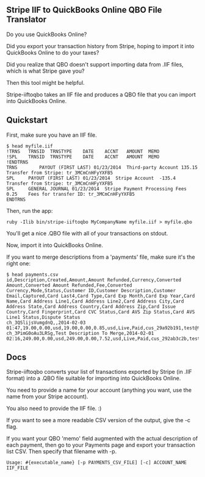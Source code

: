 ## Stripe IIF to QuickBooks Online QBO File Translator

Do you use QuickBooks Online?

Did you export your transaction history from Stripe, hoping to import it into QuickBooks Online to do your taxes?

Did you realize that QBO doesn't support importing data from .IIF files, which is what Stripe gave you?

Then this tool might be helpful.

Stripe-iiftoqbo takes an IIF file and produces a QBO file that you can import into QuickBooks Online.

## Quickstart

First, make sure you have an IIF file.

	$ head myfile.iif
	!TRNS	TRNSID	TRNSTYPE	DATE	ACCNT	AMOUNT	MEMO
	!SPL	TRNSID	TRNSTYPE	DATE	ACCNT	AMOUNT	MEMO
	!ENDTRNS
	TRNS		PAYOUT (FIRST LAST)	01/23/2014	Third-party Account	135.15	Transfer from Stripe: tr_3MCmCnHFyYXFB5
	SPL		PAYOUT (FIRST LAST)	01/23/2014	Stripe Account	-135.4	Transfer from Stripe: tr_3MCmCnHFyYXFB5
	SPL		GENERAL JOURNAL	01/23/2014	Stripe Payment Processing Fees	0.25	Fees for transfer ID: tr_3MCmCnHFyYXFB5
	ENDTRNS

Then, run the app:

	ruby -Ilib bin/stripe-iiftoqbo MyCompanyName myfile.iif > myfile.qbo

You'll get a nice .QBO file with all of your transactions on stdout.

Now, import it into QuickBooks Online.

If you want to merge descriptions from a 'payments' file, make sure it's the right one:

	$ head payments.csv
	id,Description,Created,Amount,Amount Refunded,Currency,Converted Amount,Converted Amount Refunded,Fee,Converted Currency,Mode,Status,Customer ID,Customer Description,Customer Email,Captured,Card Last4,Card Type,Card Exp Month,Card Exp Year,Card Name,Card Address Line1,Card Address Line2,Card Address City,Card Address State,Card Address Country,Card Address Zip,Card Issue Country,Card Fingerprint,Card CVC Status,Card AVS Zip Status,Card AVS Line1 Status,Dispute Status
	ch_3QSlijsVumgdnQ,,2014-02-03 01:47,19.00,0.00,usd,19.00,0.00,0.85,usd,Live,Paid,cus_29a92b191,test@test.com,,true,1111,Visa,1,2016,,,,,,,,US,ztg6Hv5g3sbjBE57,,,,
	ch_3PimG0oAu3LRSg,Test Description To Merge,2014-02-01 02:16,249.00,0.00,usd,249.00,0.00,7.52,usd,Live,Paid,cus_292ab3c2b,test@test.com,,true,2222,Visa,1,2016,,,,,,,,US,2Xv5QDDhdKj23Z0l,,,,


## Docs

Stripe-iiftoqbo converts your list of transactions exported by Stripe
(in .IIF format) into a .QBO file suitable for importing into
QuickBooks Online.

You need to provide a name for your account (anything you want, use
the name from your Stripe account).

You also need to provide the IIF file. :)

If you want to see a more readable CSV version of the output, give the
-c flag.

If you want your QBO 'memo' field augmented with the actual
description of each payment, then go to your Payments page and
export your transaction list CSV. Then specify that filename with -p.

	Usage: #{executable_name} [-p PAYMENTS_CSV_FILE] [-c] ACCOUNT_NAME IIF_FILE 
